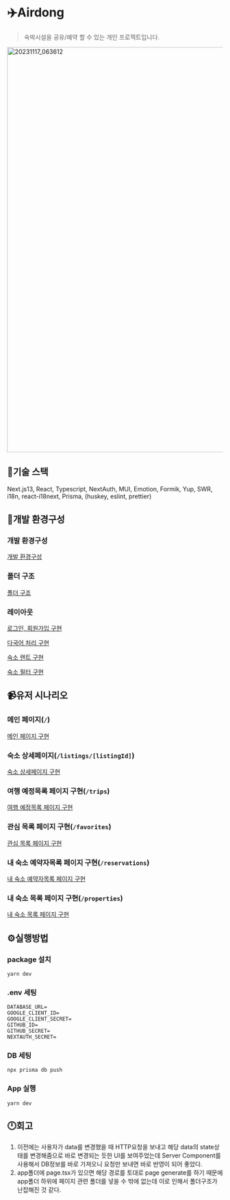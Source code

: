 # ✈️Airdong

> 숙박시설을 공유/예약 할 수 있는 개인 프로젝트입니다.
<img width="946" alt="20231117_063612" src="https://github.com/piouy001/airdong/assets/60591071/1a27c28c-8401-4244-93a4-f914ffe23387">

## 👀기술 스택

Next.js13, React, Typescript, NextAuth, MUI, Emotion, Formik, Yup, SWR, i18n, react-i18next, Prisma, (huskey,  eslint, prettier)

## 🧱개발 환경구성

### 개발 환경구성

[개발 환경구성](https://github.com/piouy001/airdong/issues/4)

### 폴더 구조

[폴더 구조](https://github.com/piouy001/airdong/issues/3)

### 레이아웃

[로그인, 회원가입 구현](https://github.com/piouy001/airdong/issues/5)

[다국어 처리 구현](https://github.com/piouy001/airdong/issues/6)

[숙소 렌트 구현](https://github.com/piouy001/airdong/issues/7)

[숙소 필터 구현](https://github.com/piouy001/airdong/issues/8)


## 📹유저 시나리오

### 메인 페이지(`/`)
[메인 페이지 구현](https://github.com/piouy001/airdong/issues/9)

### 숙소 상세페이지(`/listings/[listingId]`)
[숙소 상세페이지 구현](https://github.com/piouy001/airdong/issues/10)

### 여행 예정목록 페이지 구현(`/trips`)
[여행 예정목록 페이지 구현](https://github.com/piouy001/airdong/issues/11)

### 관심 목록 페이지 구현(`/favorites`)
[관심 목록 페이지 구현](https://github.com/piouy001/airdong/issues/12)

### 내 숙소 예약자목록 페이지 구현(`/reservations`)
[내 숙소 예약자목록 페이지 구현](https://github.com/piouy001/airdong/issues/13)

### 내 숙소 목록 페이지 구현(`/properties`)
[내 숙소 목록 페이지 구현](https://github.com/piouy001/airdong/issues/14)


## ⚙️실행방법

### package 설치

```
yarn dev
```

### .env 세팅

```
DATABASE_URL=
GOOGLE_CLIENT_ID=
GOOGLE_CLIENT_SECRET=
GITHUB_ID=
GITHUB_SECRET=
NEXTAUTH_SECRET=
```

### DB 세팅

```
npx prisma db push
```

### App 실행

```
yarn dev
```

## 🕛회고
1. 이전에는 사용자가 data를 변경했을 때 HTTP요청을 보내고 해당 data의 state상태를 변경해줌으로 바로 변경되는 듯한 UI를 보여주었는데 Server Component를 사용해서 DB정보를 바로 가져오니 요청만 보내면 바로 반영이 되어 좋았다.
2. app폴더에 page.tsx가 있으면 해당 경로를 토대로 page generate를 하기 때문에 app폴더 하위에 페이지 관련 폴더를 넣을 수 밖에 없는데 이로 인해서 폴더구조가 난잡해진 것 같다.
